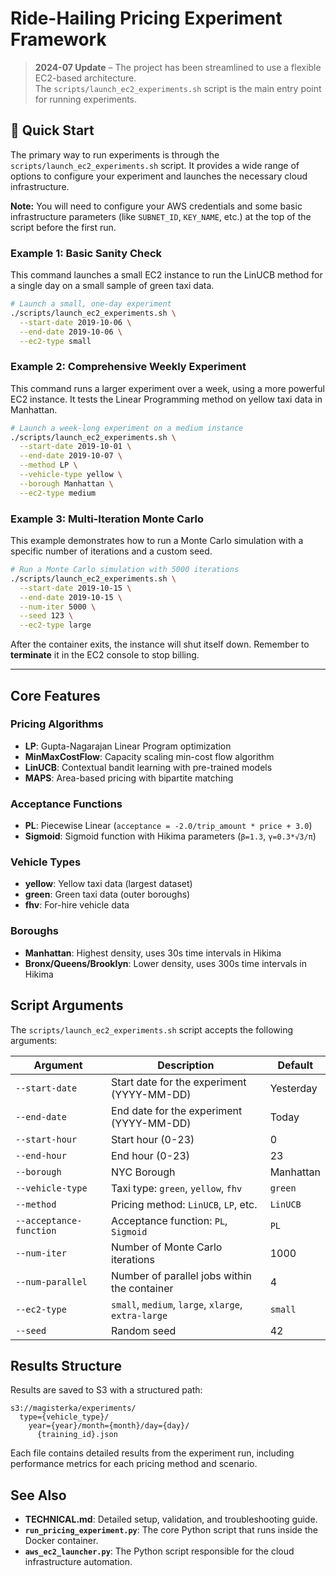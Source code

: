 # Ride-Hailing Pricing Experiment Framework

> **2024-07 Update** – The project has been streamlined to use a flexible EC2-based architecture.  
> The `scripts/launch_ec2_experiments.sh` script is the main entry point for running experiments.

## 🚀 Quick Start

The primary way to run experiments is through the `scripts/launch_ec2_experiments.sh` script. It provides a wide range of options to configure your experiment and launches the necessary cloud infrastructure.

**Note:** You will need to configure your AWS credentials and some basic infrastructure parameters (like `SUBNET_ID`, `KEY_NAME`, etc.) at the top of the script before the first run.

### Example 1: Basic Sanity Check

This command launches a small EC2 instance to run the LinUCB method for a single day on a small sample of green taxi data.

```bash
# Launch a small, one-day experiment
./scripts/launch_ec2_experiments.sh \
  --start-date 2019-10-06 \
  --end-date 2019-10-06 \
  --ec2-type small
```

### Example 2: Comprehensive Weekly Experiment

This command runs a larger experiment over a week, using a more powerful EC2 instance. It tests the Linear Programming method on yellow taxi data in Manhattan.

```bash
# Launch a week-long experiment on a medium instance
./scripts/launch_ec2_experiments.sh \
  --start-date 2019-10-01 \
  --end-date 2019-10-07 \
  --method LP \
  --vehicle-type yellow \
  --borough Manhattan \
  --ec2-type medium
```

### Example 3: Multi-Iteration Monte Carlo

This example demonstrates how to run a Monte Carlo simulation with a specific number of iterations and a custom seed.

```bash
# Run a Monte Carlo simulation with 5000 iterations
./scripts/launch_ec2_experiments.sh \
  --start-date 2019-10-15 \
  --end-date 2019-10-15 \
  --num-iter 5000 \
  --seed 123 \
  --ec2-type large
```

After the container exits, the instance will shut itself down. Remember to **terminate** it in the EC2 console to stop billing.

---

## Core Features

### **Pricing Algorithms**
- **LP**: Gupta-Nagarajan Linear Program optimization
- **MinMaxCostFlow**: Capacity scaling min-cost flow algorithm  
- **LinUCB**: Contextual bandit learning with pre-trained models
- **MAPS**: Area-based pricing with bipartite matching

### **Acceptance Functions**
- **PL**: Piecewise Linear (`acceptance = -2.0/trip_amount * price + 3.0`)
- **Sigmoid**: Sigmoid function with Hikima parameters (`β=1.3`, `γ=0.3*√3/π`)

### **Vehicle Types**
- **yellow**: Yellow taxi data (largest dataset)
- **green**: Green taxi data (outer boroughs)
- **fhv**: For-hire vehicle data

### **Boroughs**
- **Manhattan**: Highest density, uses 30s time intervals in Hikima
- **Bronx/Queens/Brooklyn**: Lower density, uses 300s time intervals in Hikima

## Script Arguments

The `scripts/launch_ec2_experiments.sh` script accepts the following arguments:

| Argument                | Description                                                 | Default      |
|-------------------------|-------------------------------------------------------------|--------------|
| `--start-date`          | Start date for the experiment (YYYY-MM-DD)                  | Yesterday    |
| `--end-date`            | End date for the experiment (YYYY-MM-DD)                    | Today        |
| `--start-hour`          | Start hour (0-23)                                           | 0            |
| `--end-hour`            | End hour (0-23)                                             | 23           |
| `--borough`             | NYC Borough                                                 | Manhattan    |
| `--vehicle-type`        | Taxi type: `green`, `yellow`, `fhv`                           | `green`      |
| `--method`              | Pricing method: `LinUCB`, `LP`, etc.                          | `LinUCB`     |
| `--acceptance-function` | Acceptance function: `PL`, `Sigmoid`                        | `PL`         |
| `--num-iter`            | Number of Monte Carlo iterations                            | 1000         |
| `--num-parallel`        | Number of parallel jobs within the container                | 4            |
| `--ec2-type`            | `small`, `medium`, `large`, `xlarge`, `extra-large`           | `small`      |
| `--seed`                | Random seed                                                 | 42           |

## Results Structure

Results are saved to S3 with a structured path:
```
s3://magisterka/experiments/
  type={vehicle_type}/
    year={year}/month={month}/day={day}/
      {training_id}.json
```

Each file contains detailed results from the experiment run, including performance metrics for each pricing method and scenario.

## See Also

- **TECHNICAL.md**: Detailed setup, validation, and troubleshooting guide.
- **`run_pricing_experiment.py`**: The core Python script that runs inside the Docker container.
- **`aws_ec2_launcher.py`**: The Python script responsible for the cloud infrastructure automation. 